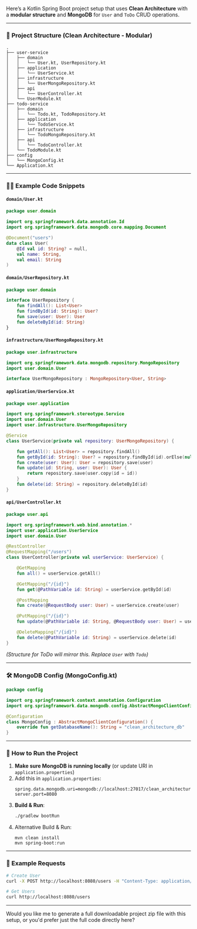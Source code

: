 Here’s a Kotlin Spring Boot project setup that uses **Clean Architecture** with a **modular structure** and **MongoDB** for `User` and `ToDo` CRUD operations.

---

### 🧱 **Project Structure (Clean Architecture - Modular)**

```
.
├── user-service
│   ├── domain
│   │   └── User.kt, UserRepository.kt
│   ├── application
│   │   └── UserService.kt
│   ├── infrastructure
│   │   └── UserMongoRepository.kt
│   ├── api
│   │   └── UserController.kt
│   └── UserModule.kt
├── todo-service
│   ├── domain
│   │   └── Todo.kt, TodoRepository.kt
│   ├── application
│   │   └── TodoService.kt
│   ├── infrastructure
│   │   └── TodoMongoRepository.kt
│   ├── api
│   │   └── TodoController.kt
│   └── TodoModule.kt
├── config
│   └── MongoConfig.kt
└── Application.kt
```

---

### 🧑‍💻 **Example Code Snippets**

#### `domain/User.kt`

```kotlin
package user.domain

import org.springframework.data.annotation.Id
import org.springframework.data.mongodb.core.mapping.Document

@Document("users")
data class User(
    @Id val id: String? = null,
    val name: String,
    val email: String
)
```

#### `domain/UserRepository.kt`

```kotlin
package user.domain

interface UserRepository {
    fun findAll(): List<User>
    fun findById(id: String): User?
    fun save(user: User): User
    fun deleteById(id: String)
}
```

#### `infrastructure/UserMongoRepository.kt`

```kotlin
package user.infrastructure

import org.springframework.data.mongodb.repository.MongoRepository
import user.domain.User

interface UserMongoRepository : MongoRepository<User, String>
```

#### `application/UserService.kt`

```kotlin
package user.application

import org.springframework.stereotype.Service
import user.domain.User
import user.infrastructure.UserMongoRepository

@Service
class UserService(private val repository: UserMongoRepository) {

    fun getAll(): List<User> = repository.findAll()
    fun getById(id: String): User? = repository.findById(id).orElse(null)
    fun create(user: User): User = repository.save(user)
    fun update(id: String, user: User): User {
        return repository.save(user.copy(id = id))
    }
    fun delete(id: String) = repository.deleteById(id)
}
```

#### `api/UserController.kt`

```kotlin
package user.api

import org.springframework.web.bind.annotation.*
import user.application.UserService
import user.domain.User

@RestController
@RequestMapping("/users")
class UserController(private val userService: UserService) {

    @GetMapping
    fun all() = userService.getAll()

    @GetMapping("/{id}")
    fun get(@PathVariable id: String) = userService.getById(id)

    @PostMapping
    fun create(@RequestBody user: User) = userService.create(user)

    @PutMapping("/{id}")
    fun update(@PathVariable id: String, @RequestBody user: User) = userService.update(id, user)

    @DeleteMapping("/{id}")
    fun delete(@PathVariable id: String) = userService.delete(id)
}
```

_(Structure for ToDo will mirror this. Replace `User` with `Todo`)_

---

### 🛠️ **MongoDB Config (MongoConfig.kt)**

```kotlin
package config

import org.springframework.context.annotation.Configuration
import org.springframework.data.mongodb.config.AbstractMongoClientConfiguration

@Configuration
class MongoConfig : AbstractMongoClientConfiguration() {
    override fun getDatabaseName(): String = "clean_architecture_db"
}
```

---

### 🚀 **How to Run the Project**

1. **Make sure MongoDB is running locally** (or update URI in `application.properties`)
2. Add this in `application.properties`:
    ```properties
    spring.data.mongodb.uri=mongodb://localhost:27017/clean_architecture_db
    server.port=8080
    ```
3. **Build & Run**:
    ```bash
    ./gradlew bootRun
    ```
4. Alternative Build & Run:
    ```
    mvn clean install
    mvn spring-boot:run
    ```
---

### 🧪 Example Requests

```bash
# Create User
curl -X POST http://localhost:8080/users -H "Content-Type: application/json" -d '{"name": "Alice", "email": "alice@example.com"}'

# Get Users
curl http://localhost:8080/users
```

---

Would you like me to generate a full downloadable project zip file with this setup, or you'd prefer just the full code directly here?
